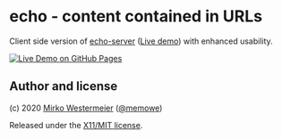 # echo - content contained in URLs

Client side version of [echo-server][server-git] ([Live demo][server-demo]) with enhanced usability.

[![Live Demo on GitHub Pages][ghp-badge]][ghp]

## Author and license

(c) 2020 [Mirko Westermeier][mw] ([\@memowe][mw-gh])

Released under the [X11/MIT license](LICENSE).

[server-git]: https://github.com/memowe/echo-server
[server-demo]: https://tinyurl.com/memowecho
[ghp-badge]: https://img.shields.io/badge/GitHub_Pages-Live_Demo-blue?style=for-the-badge
[ghp]: https://mirko.westermeier.de/echo/
[mw]: https://mirko.westermeier.de/
[mw-gh]: https://github.com/memowe
